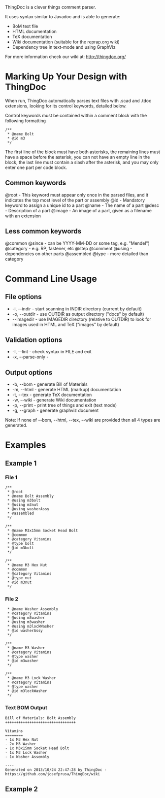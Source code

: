 ThingDoc is a clever things comment parser.

It uses syntax similar to Javadoc and is able to generate:

  * BoM text file
  * HTML documentation
  * TeX documentation
  * Wiki documentation (suitable for the reprap.org wiki)
  * Dependency tree in text-mode and using GraphViz

For more information check our wiki at: http://thingdoc.org/

# Marking Up Your Design with ThingDoc

When run, ThingDoc automatically parses text files with .scad and .tdoc extensions,
looking for its control keywords, detailed below.

Control keywords must be contained within a comment block with the following formatting

```
/**
 * @name Bolt
 * @id m3
 */
```

The first line of the block must have both asterisks, the remaining lines must 
have a space before the asterisk, you can not have an empty line in the block,
the last line must contain a slash after the asterisk, and you may only enter
one part per code block.

## Common keywords

@root - This keyword must appear only once in the parsed files, and it indicates the top most level of the part or assembly
@id -  Mandatory keyword to assign a unique id to a part
@name - The name of a part
@desc - Description of a part
@image - An image of a part, given as a filename with an extension

## Less common keywords

@common
@since - can be YYYY-MM-DD or some tag, e.g. "Mendel")
@category - e.g. RP, fastener, etc
@step
@comment
@using - dependencies on other parts
@assembled
@type - more detailed than category

# Command Line Usage

## File options	
	
* -i, --indir - start scanning in INDIR directory (current by default)
* -o, --outdir - use OUTDIR as output directory ("docs" by default)
* --imagedir - use IMAGEDIR directory (relative to OUTDIR) to look for images used in HTML and TeX ("images" by default)
	
## Validation options

* -l, --lint - check syntax in FILE and exit
* -x, --parse-only -
		
## Output options

* -b, --bom - generate Bill of Materials
* -m, --html - generate HTML (markup) documentation
* -t, --tex - generate TeX documentation
* -w, --wiki - generate Wiki documentation
* -p, --print - print tree of things and exit (text mode)
* -g, --graph - generate graphviz document

Note: If none of --bom, --html, --tex, --wiki are provided then all 4 types are generated.

# Examples

## Example 1

### File 1

```
/**
 * @root
 * @name Bolt Assembly
 * @using m3bolt
 * @using m3nut
 * @using washerAssy
 * @assembled
 */

/**
 * @name M3x15mm Socket Head Bolt
 * @common
 * @category Vitamins
 * @type bolt
 * @id m3bolt
 */

/**
 * @name M3 Hex Nut
 * @common
 * @category Vitamins
 * @type nut
 * @id m3nut
 */
```

### File 2

```/**
 * @name Washer Assembly
 * @category Vitamins
 * @using m3washer
 * @using m3washer
 * @using m3lockWasher
 * @id washerAssy
 */
 
/**
 * @name M3 Washer
 * @category Vitamins
 * @type washer
 * @id m3washer
 */
 
/**
 * @name M3 Lock Washer
 * @category Vitamins
 * @type washer
 * @id m3lockWasher
 */
```

### Text BOM Output

```
Bill of Materials: Bolt Assembly
++++++++++++++++++++++++++++++++

Vitamins
========
- 1x M3 Hex Nut
- 2x M3 Washer
- 1x M3x15mm Socket Head Bolt
- 1x M3 Lock Washer
- 1x Washer Assembly

----
Generated on 2013/10/24 22:47:28 by ThingDoc - https://github.com/josefprusa/ThingDoc/wiki
```

## Example 2

